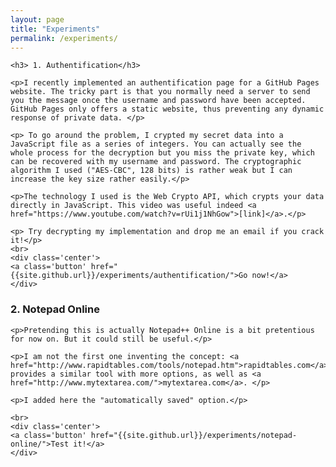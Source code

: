 ```yaml
---
layout: page
title: "Experiments"
permalink: /experiments/
---
```


<div class="post-summary">

	<h3> 1. Authentification</h3>

	<p>I recently implemented an authentification page for a GitHub Pages website. The tricky part is that you normally need a server to send you the message once the username and password have been accepted. GitHub Pages only offers a static website, thus preventing any dynamic response of private data. </p>

	<p> To go around the problem, I crypted my secret data into a JavaScript file as a series of integers. You can actually see the whole process for the decryption but you miss the private key, which can be recovered with my username and password. The cryptographic algorithm I used ("AES-CBC", 128 bits) is rather weak but I can increase the key size rather easily.</p>

	<p>The technology I used is the Web Crypto API, which crypts your data directly in JavaScript. This video was useful indeed <a href="https://www.youtube.com/watch?v=rUi1j1NhGow">[link]</a>.</p>

	<p> Try decrypting my implementation and drop me an email if you crack it!</p>
	<br>
	<div class='center'>
	<a class='button' href="{{site.github.url}}/experiments/authentification/">Go now!</a> 
	</div>

</div>


<div class="post-summary">
	<h3> 2. Notepad Online</h3>

	<p>Pretending this is actually Notepad++ Online is a bit pretentious for now on. But it could still be useful.</p>

	<p>I am not the first one inventing the concept: <a href="http://www.rapidtables.com/tools/notepad.htm">rapidtables.com</a> provides a similar tool with more options, as well as <a href="http://www.mytextarea.com/">mytextarea.com</a>. </p>

	<p>I added here the "automatically saved" option.</p>

	<br>
	<div class='center'>
	<a class='button' href="{{site.github.url}}/experiments/notepad-online/">Test it!</a> 
	</div>
</div>


